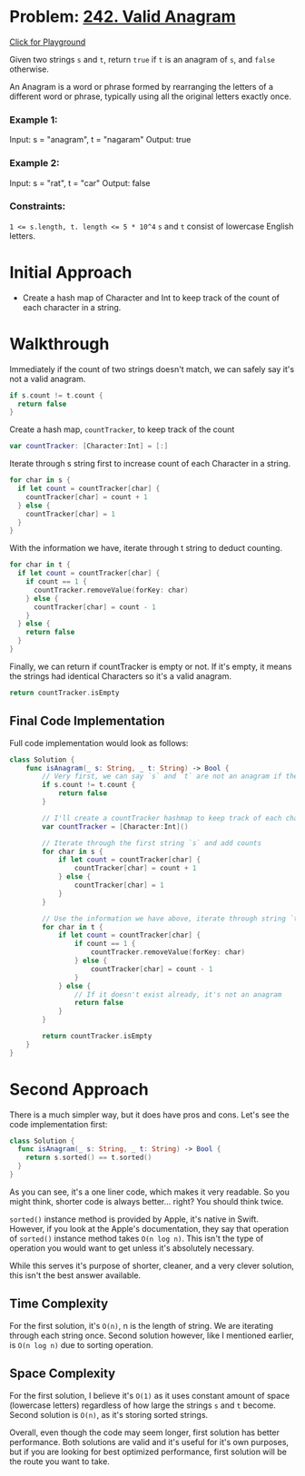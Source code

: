 # Problem: [242. Valid Anagram](https://leetcode.com/problems/valid-anagram/)
<a href="https://github.com/derekhskim/neetcode-roadmap-in-swift/blob/main/Valid%20Anagram/Valid%20Anagram.playground/Contents.swift" target="_blank">Click for Playground</a>

Given two strings `s` and `t`, return `true` if `t` is an anagram of `s`, and `false` otherwise. 

An Anagram is a word or phrase formed by rearranging the letters of a different word or phrase, typically using all the original letters exactly once. 

### Example 1:
Input: s = "anagram", t = "nagaram"
Output: true

### Example 2: 
Input: s = "rat", t = "car"
Output: false

### Constraints:
`1 <= s.length, t. length <= 5 * 10^4`
`s` and `t` consist of lowercase English letters.

# Initial Approach
- Create a hash map of Character and Int to keep track of the count of each character in a string.

# Walkthrough
Immediately if the count of two strings doesn't match, we can safely say it's not a valid anagram.

```Swift
if s.count != t.count {
  return false
}
```

Create a hash map, `countTracker`, to keep track of the count

```Swift
var countTracker: [Character:Int] = [:]
```

Iterate through s string first to increase count of each Character in a string.

```Swift
for char in s {
  if let count = countTracker[char] {
    countTracker[char] = count + 1
  } else {
    countTracker[char] = 1
  }
}
```

With the information we have, iterate through t string to deduct counting.

```Swift
for char in t {
  if let count = countTracker[char] {
    if count == 1 {
      countTracker.removeValue(forKey: char)
    } else {
      countTracker[char] = count - 1
    }
  } else {
    return false
  }
}
```

Finally, we can return if countTracker is empty or not. If it's empty, it means the strings had identical Characters so it's a valid anagram. 

```Swift
return countTracker.isEmpty
```

## Final Code Implementation

Full code implementation would look as follows: 

```Swift
class Solution {
    func isAnagram(_ s: String, _ t: String) -> Bool {
        // Very first, we can say `s` and `t` are not an anagram if the count doesn't match
        if s.count != t.count {
            return false
        }

        // I'll create a countTracker hashmap to keep track of each character's count
        var countTracker = [Character:Int]()

        // Iterate through the first string `s` and add counts
        for char in s {
            if let count = countTracker[char] {
                countTracker[char] = count + 1
            } else {
                countTracker[char] = 1
            }
        }

        // Use the information we have above, iterate through string `t` and reduce counts
        for char in t {
            if let count = countTracker[char] {
                if count == 1 {
                    countTracker.removeValue(forKey: char)
                } else {
                    countTracker[char] = count - 1
                }
            } else {
                // If it doesn't exist already, it's not an anagram
                return false
            }
        }

        return countTracker.isEmpty
    }
}
```

# Second Approach
There is a much simpler way, but it does have pros and cons.
Let's see the code implementation first: 

```Swift
class Solution {
  func isAnagram(_ s: String, _ t: String) -> Bool {
    return s.sorted() == t.sorted()
  }
}
```

As you can see, it's a one liner code, which makes it very readable. So you might think, shorter code is always better... right? 
You should think twice. 

`sorted()` instance method is provided by Apple, it's native in Swift. However, if you look at the Apple's documentation, they say that operation of `sorted()` instance method takes `O(n log n)`. This isn't the type of operation you would want to get unless it's absolutely necessary. 

While this serves it's purpose of shorter, cleaner, and a very clever solution, this isn't the best answer available. 

## Time Complexity
For the first solution, it's `O(n)`, n is the length of string. We are iterating through each string once. Second solution however, like I mentioned earlier, is `O(n log n)` due to sorting operation.

## Space Complexity
For the first solution, I believe it's `O(1)` as it uses constant amount of space (lowercase letters) regardless of how large the strings `s` and `t` become. Second solution is `O(n)`, as it's storing sorted strings. 

Overall, even though the code may seem longer, first solution has better performance. Both solutions are valid and it's useful for it's own purposes, but if you are looking for best optimized performance, first solution will be the route you want to take. 

